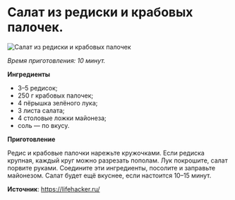 # Салат из редиски и крабовых палочек.

![Салат из редиски и крабовых палочек](/images/Kulinar/Salad/redkrab.jpg 'Салат из редиски и крабовых палочек')

_Время приготовления: 10 минут._

**Ингредиенты**

- 3–5 редисок;
- 250 г крабовых палочек;
- 4 пёрышка зелёного лука;
- 3 листа салата;
- 4 столовые ложки майонеза;
- соль — по вкусу.

**Приготовление**

Редис и крабовые палочки нарежьте кружочками. Если редиска крупная, каждый круг можно разрезать пополам. Лук покрошите, салат порвите руками. Соедините эти ингредиенты, посолите и заправьте майонезом. Салат будет ещё вкуснее, если настоится 10–15 минут.

**Источник**: https://lifehacker.ru/
